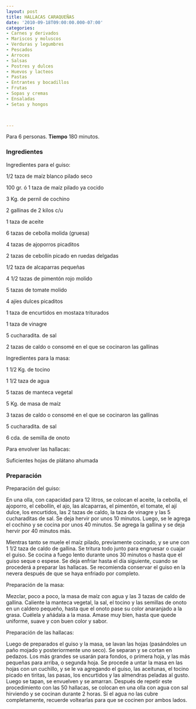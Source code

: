 ```yaml
---
layout: post
title: HALLACAS CARAQUEÑAS
date: '2010-09-18T09:00:00.000-07:00'
categories:
- Carnes y derivados
- Mariscos y moluscos
- Verduras y legumbres
- Pescados
- Arroces
- Salsas
- Postres y dulces
- Huevos y lacteos
- Pastas
- Entrantes y bocadillos
- Frutas
- Sopas y cremas
- Ensaladas
- Setas y hongos
 


---
```


Para 6 personas.
<b>Tiempo</b> 180 minutos.

<h3>Ingredientes</h3>

Ingredientes para el guiso:

1/2 taza de maíz blanco pilado seco

100 gr. ó 1 taza de maíz pilado ya cocido

3 Kg. de pernil de cochino

2 gallinas de 2 kilos c/u

1 taza de aceite

6 tazas de cebolla molida (gruesa)

4 tazas de ajoporros picaditos

2 tazas de cebollín picado en ruedas delgadas

1/2 taza de alcaparras pequeñas

4 1/2 tazas de pimentón rojo molido

5 tazas de tomate molido

4 ajíes dulces picaditos

1 taza de encurtidos en mostaza triturados

1 taza de vinagre

5 cucharadita. de sal

2 tazas de caldo o consomé en el que se cocinaron las gallinas

Ingredientes para la masa:

1 1/2 Kg. de tocino

1 1/2 taza de agua

5 tazas de manteca vegetal

5 Kg. de masa de maíz

3 tazas de caldo o consomé en el que se cocinaron las gallinas

5 cucharadita. de sal

6 cda. de semilla de onoto

Para envolver las hallacas:

Suficientes hojas de plátano ahumada

<h3>Preparación</h3>

Preparación del guiso:

En una olla, con capacidad para 12 litros, se colocan el aceite, la cebolla, el ajoporro, el cebollín, el ajo, las alcaparras, el pimentón, el tomate, el ají dulce, los encurtidos, las 2 tazas de caldo, la taza de vinagre y las 5 cucharaditas de sal. Se deja hervir por unos 10 minutos. Luego, se le agrega el cochino y se cocina por unos 40 minutos. Se agrega la gallina y se deja hervir por 40 minutos más.

Mientras tanto se muele el maíz pilado, previamente cocinado, y se une con 1 1/2 taza de caldo de gallina. Se tritura todo junto para engruesar o cuajar el guiso. Se cocina a fuego lento durante unos 30 minutos o hasta que el guiso seque o espese. Se deja enfriar hasta el día siguiente, cuando se procederá a preparar las hallacas. Se recomienda conservar el guiso en la nevera después de que se haya enfriado por completo.

Preparación de la masa:

Mezclar, poco a poco, la masa de maíz con agua y las 3 tazas de caldo de gallina. Caliente la manteca vegetal, la sal, el tocino y las semillas de onoto en un caldero pequeño, hasta que el onoto pase su color anaranjado a la grasa. Cuélela y añádala a la masa. Amase muy bien, hasta que quede uniforme, suave y con buen color y sabor.

Preparación de las hallacas:

Luego de preparados el guiso y la masa, se lavan las hojas (pasándoles un paño mojado y posteriormente uno seco). Se separan y se cortan en pedazos. Los más grandes se usarán para fondos, o primera hoja, y las más pequeñas para arriba, o segunda hoja. Se procede a untar la masa en las hojas con un cuchillo, y se le va agregando el guiso, las aceitunas, el tocino picado en tiritas, las pasas, los encurtidos y las almendras peladas al gusto. Luego se tapan, se envuelven y se amarran. Después de repetir este procedimiento con las 50 hallacas, se colocan en una olla con agua con sal hirviendo y se cocinan durante 2 horas. Si el agua no las cubre completamente, recuerde voltearlas para que se cocinen por ambos lados.

